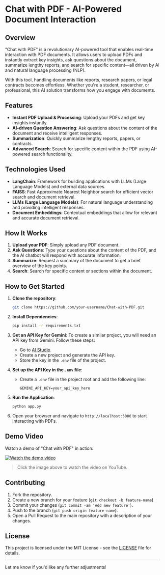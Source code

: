 

# Chat with PDF - AI-Powered Document Interaction

## Overview

"Chat with PDF" is a revolutionary AI-powered tool that enables real-time interaction with PDF documents. It allows users to upload PDFs and instantly extract key insights, ask questions about the document, summarize lengthy reports, and search for specific content—all driven by AI and natural language processing (NLP).

With this tool, handling documents like reports, research papers, or legal contracts becomes effortless. Whether you're a student, researcher, or professional, this AI solution transforms how you engage with documents.

## Features

- **Instant PDF Upload & Processing**: Upload your PDFs and get key insights instantly.
- **AI-driven Question Answering**: Ask questions about the content of the document and receive intelligent responses.
- **Summarization**: Quickly summarize lengthy reports, papers, or contracts.
- **Advanced Search**: Search for specific content within the PDF using AI-powered search functionality.

## Technologies Used

- **LangChain**: Framework for building applications with LLMs (Large Language Models) and external data sources.
- **FAISS**: Fast Approximate Nearest Neighbor search for efficient vector search and document retrieval.
- **LLMs (Large Language Models)**: For natural language understanding and providing intelligent responses.
- **Document Embeddings**: Contextual embeddings that allow for relevant and accurate document retrieval.

## How It Works

1. **Upload your PDF**: Simply upload any PDF document.
2. **Ask Questions**: Type your questions about the content of the PDF, and the AI chatbot will respond with accurate information.
3. **Summarize**: Request a summary of the document to get a brief overview of the key points.
4. **Search**: Search for specific content or sections within the document.

## How to Get Started

1. **Clone the repository**:
   ```bash
   git clone https://github.com/your-username/Chat-with-PDF.git
   ```

2. **Install Dependencies**:
   ```bash
   pip install -r requirements.txt
   ```

3. **Get an API Key for Gemini**:
   To create a similar project, you will need an API key from Gemini. Follow these steps:
   - Go to [AI Studio](https://aistudio.google.com/app/apikey).
   - Create a new project and generate the API key.
   - Store the key in the `.env` file of the project.

4. **Set up the API Key in the `.env` file**:
   - Create a `.env` file in the project root and add the following line:
     ```
     GEMINI_API_KEY=your_api_key_here
     ```

5. **Run the Application**:
   ```bash
   python app.py
   ```

6. Open your browser and navigate to `http://localhost:5000` to start interacting with PDFs.


## Demo Video

Watch a demo of "Chat with PDF" in action:

[![Watch the demo video](https://img.youtube.com/vi/RIWbalZ7sTo/0.jpg)]([https://github.com/prathameshatkare/chat_with_pdf/blob/main/assests/chat_with_pdf.mp4](https://youtu.be/8UyFEZzidOw))

> Click the image above to watch the video on YouTube.



## Contributing

1. Fork the repository.
2. Create a new branch for your feature (`git checkout -b feature-name`).
3. Commit your changes (`git commit -am 'Add new feature'`).
4. Push to the branch (`git push origin feature-name`).
5. Open a Pull Request to the main repository with a description of your changes.

## License

This project is licensed under the MIT License - see the [LICENSE](LICENSE) file for details.

---

Let me know if you'd like any further adjustments!
